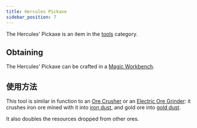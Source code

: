 ```yaml
---
title: Hercules Pickaxe
sidebar_position: 7
---
```


The Hercules' Pickaxe is an item in the [tools](Tools) category.

## Obtaining

The Hercules' Pickaxe can be crafted in a [Magic Workbench](Magic-Workbench).

## 使用方法

This tool is similar in function to an [Ore Crusher](Ore-Crusher) or an [Electric Ore Grinder](Electric-Ore-Grinder): it crushes iron ore mined with it into [iron dust](Iron-Dust), and gold ore into [gold dust](Gold-Dust).

It also doubles the resources dropped from other ores.
